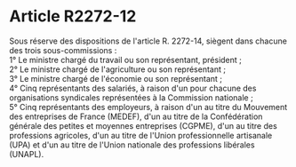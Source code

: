 # Article R2272-12

Sous réserve des dispositions de l'article R. 2272-14, siègent dans chacune des trois sous-commissions :  
1° Le ministre chargé du travail ou son représentant, président ;  
2° Le ministre chargé de l'agriculture ou son représentant ;  
3° Le ministre chargé de l'économie ou son représentant ;  
4° Cinq représentants des salariés, à raison d'un pour chacune des organisations syndicales représentées à la Commission nationale ;  
5° Cinq représentants des employeurs, à raison d'un au titre du Mouvement des entreprises de France (MEDEF), d'un au titre de la Confédération générale des petites et moyennes entreprises (CGPME), d'un au titre des professions agricoles, d'un au titre de l'Union professionnelle artisanale (UPA) et d'un au titre de l'Union nationale des professions libérales (UNAPL).